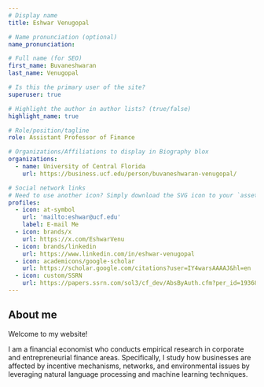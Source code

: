```yaml
---
# Display name
title: Eshwar Venugopal

# Name pronunciation (optional)
name_pronunciation: 

# Full name (for SEO)
first_name: Buvaneshwaran
last_name: Venugopal

# Is this the primary user of the site?
superuser: true

# Highlight the author in author lists? (true/false)
highlight_name: true

# Role/position/tagline
role: Assistant Professor of Finance

# Organizations/Affiliations to display in Biography blox
organizations:
  - name: University of Central Florida
    url: https://business.ucf.edu/person/buvaneshwaran-venugopal/

# Social network links
# Need to use another icon? Simply download the SVG icon to your `assets/media/icons/` folder.
profiles:
  - icon: at-symbol
    url: 'mailto:eshwar@ucf.edu'
    label: E-mail Me
  - icon: brands/x
    url: https://x.com/EshwarVenu
  - icon: brands/linkedin
    url: https://www.linkedin.com/in/eshwar-venugopal
  - icon: academicons/google-scholar
    url: https://scholar.google.com/citations?user=IY4warsAAAAJ&hl=en
  - icon: custom/SSRN
    url: https://papers.ssrn.com/sol3/cf_dev/AbsByAuth.cfm?per_id=1936852
---
```


## About me

Welcome to my website! 

I am a financial economist who conducts empirical research in corporate and entrepreneurial finance areas. Specifically, I study how businesses are affected by incentive mechanisms, networks, and environmental issues by leveraging natural language processing and machine learning techniques.